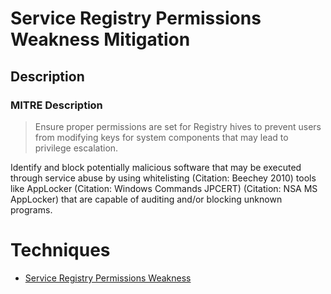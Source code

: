 
# Service Registry Permissions Weakness Mitigation

## Description

### MITRE Description

> Ensure proper permissions are set for Registry hives to prevent users from modifying keys for system components that may lead to privilege escalation.

Identify and block potentially malicious software that may be executed through service abuse by using whitelisting (Citation: Beechey 2010) tools like AppLocker (Citation: Windows Commands JPCERT) (Citation: NSA MS AppLocker) that are capable of auditing and/or blocking unknown programs.


# Techniques


* [Service Registry Permissions Weakness](../techniques/Service-Registry-Permissions-Weakness.md)

